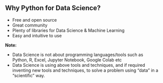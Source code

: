 ## Why Python for Data Science?

* Free and open source
* Great community
* Plenty of libraries for Data Science & Machine Learning
* Easy and intuitive to use

**Note:**

* Data Science is not about programming languages/tools such as Python, R, Excel, Jupyter Notebook, Google Colab etc
* Data Science is using above tools and techniques, and if required inventing new tools and techniques, to solve a problem using “data” in a “scientific” way.
